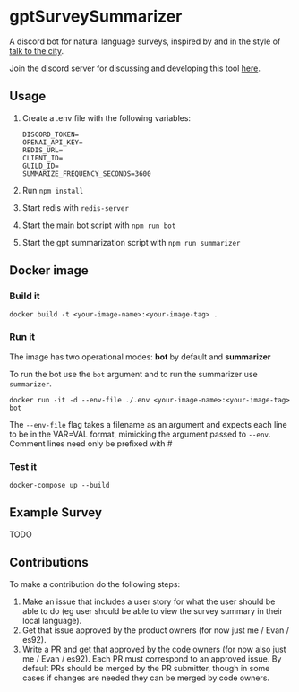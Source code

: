# gptSurveySummarizer

A discord bot for natural language surveys, inspired by and in the style of [talk to the city](https://github.com/AIObjectives/talk-to-the-city-reports).

Join the discord server for discussing and developing this tool [here](https://discord.gg/2cmxYYMyHN).

## Usage

1. Create a .env file with the following variables:

   ```shell
   DISCORD_TOKEN=
   OPENAI_API_KEY=
   REDIS_URL=
   CLIENT_ID=
   GUILD_ID=
   SUMMARIZE_FREQUENCY_SECONDS=3600
   ```

1. Run `npm install`
1. Start redis with `redis-server`
1. Start the main bot script with `npm run bot`
1. Start the gpt summarization script with `npm run summarizer`

## Docker image

### Build it

```
docker build -t <your-image-name>:<your-image-tag> .
```

### Run it

The image has two operational modes: **bot** by default and **summarizer**

To run the bot use the `bot` argument and to run the summarizer use `summarizer`.

```
docker run -it -d --env-file ./.env <your-image-name>:<your-image-tag> bot
```

The `--env-file` flag takes a filename as an argument and expects each line to be in the VAR=VAL format, mimicking the argument passed to `--env`. Comment lines need only be prefixed with #

### Test it

```
docker-compose up --build
```

## Example Survey

TODO

## Contributions

To make a contribution do the following steps:

1. Make an issue that includes a user story for what the user should be able to do (eg user should be able to view the survey summary in their local language).
2. Get that issue approved by the product owners (for now just me / Evan / es92).
3. Write a PR and get that approved by the code owners (for now also just me / Evan / es92). Each PR must correspond to an approved issue. By default PRs should be merged by the PR submitter, though in some cases if changes are needed they can be merged by code owners.
